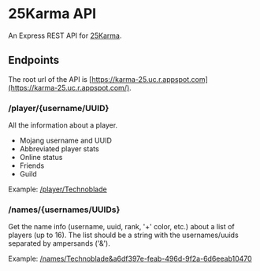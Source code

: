 # 25Karma API
An Express REST API for [25Karma](https://25karma.github.io).

## Endpoints
The root url of the API is [https://karma-25.uc.r.appspot.com](https://karma-25.uc.r.appspot.com/).

### /player/{username/UUID}
All the information about a player.

* Mojang username and UUID
* Abbreviated player stats
* Online status
* Friends
* Guild

Example: [/player/Technoblade](https://karma-25.uc.r.appspot.com/player/Technoblade)

### /names/{usernames/UUIDs}
Get the name info (username, uuid, rank, '+' color, etc.) about a list of players (up to 16).
The list should be a string with the usernames/uuids separated by ampersands ('&').

Example: [/names/Technoblade&a6df397e-feab-496d-9f2a-6d6eeab10470](https://karma-25.uc.r.appspot.com/player/Technoblade)